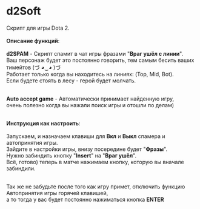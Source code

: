 # d2Soft 
Скрипт для игры Dota 2. <br><br>
<b>Описание функций</b>: <br><br>
<b>d2SPAM</b> - Скрипт спамит в чат игры фразами "<b>Враг ушёл с линии</b>".<br>
Ваш персонаж будет это постоянно говорить, тем самым бесить ваших тимейтов (づ ◕‿◕ )づ <br>
Работает только когда вы находитесь на линиях: (Top, Mid, Bot).<br>
Если будете стоять в лесу - герой будет молчать.<br><br>

<b>Auto accept game</b> - Автоматически принимает найденную игру,<br>
очень полезно когда вы нажали поиск игры и отошли по делам)<br><br>

<b>Инструкция как настроить</b>:<br><br>
Запускаем, и назначаем клавиши для <b>Вкл</b> и <b>Выкл</b> спамера и автопринятия игры.<br>
Зайдите в настройки игры, внизу посередине будет "<b>Фразы</b>".<br>
Нужно забиндить кнопку "<b>Insert</b>" на "<b>Враг ушёл</b>".<br>
Всё, готово) теперь в матче нажимаем кнопку, которую вы вначале забиндили.<br><br>

Так же не забудьте после того как игру примет, отключить функцию Автопринятия игры горячей клавишей,<br>
а то тогда у вас будет постоянно нажиматься кнопка <b>ENTER</b><br><br>
